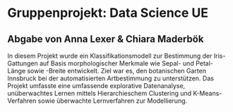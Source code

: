 # Gruppenprojekt: Data Science UE
## Abgabe von Anna Lexer & Chiara Maderbök

In diesem Projekt wurde ein Klassifikationsmodell zur Bestimmung der Iris-Gattungen auf Basis morphologischer Merkmale wie Sepal- und Petal-Länge sowie -Breite entwickelt. Ziel war es, den botanischen Garten Innsbruck bei der automatisierten Artbestimmung zu unterstützen. Das Projekt umfasste eine umfassende explorative Datenanalyse, unüberwachtes Lernen mittels Hierarchieschem Clustering und K-Means-Verfahren sowie überwachte Lernverfahren zur Modellierung.

